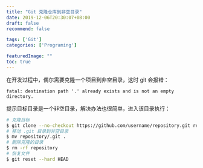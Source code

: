 ```yaml
---
title: "Git 克隆仓库到非空目录"
date: 2019-12-06T20:30:07+08:00
draft: false
recommend: false

tags: ['Git']
categories: ['Programing']

featuredImage: ""
toc: true
---
```


<!--more-->

在开发过程中，偶尔需要克隆一个项目到非空目录，这时 git 会报错：

```
fatal: destination path '.' already exists and is not an empty directory.
```

提示目标目录是一个非空目录，解决办法也很简单，进入该目录执行：

```bash
# 克隆目标
$ git clone --no-checkout https://github.com/username/repository.git repository
# 移动 .git 目录到非空目录
$ mv repository/.git .
# 删除克隆的目录
$ rm -rf repository
# 恢复文件
$ git reset --hard HEAD
```

